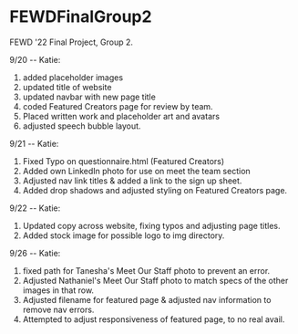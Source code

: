# FEWDFinalGroup2
FEWD '22 Final Project, Group 2. 

9/20 -- Katie:
1. added placeholder images
2. updated title of website
3. updated navbar with new page title
4. coded Featured Creators page for review by team.
5. Placed written work and placeholder art and avatars
6. adjusted speech bubble layout.

9/21 -- Katie:
1. Fixed Typo on questionnaire.html (Featured Creators)
2. Added own LinkedIn photo for use on meet the team section
3. Adjusted nav link titles & added a link to the sign up sheet.
4. Added drop shadows and adjusted styling on Featured Creators page.

9/22 -- Katie:
1. Updated copy across website, fixing typos and adjusting page titles. 
2. Added stock image for possible logo to img directory.

9/26 -- Katie:
1. fixed path for Tanesha's Meet Our Staff photo to prevent an error. 
2. Adjusted Nathaniel's Meet Our Staff photo to match specs of the other images in that row. 
3. Adjusted filename for featured page & adjusted nav information to remove nav errors.
4. Attempted to adjust responsiveness of featured page, to no real avail. 

